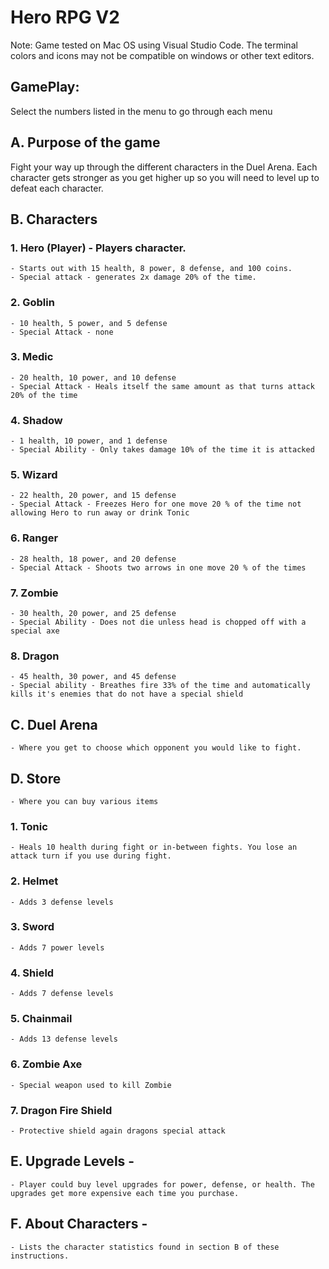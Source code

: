 # Hero RPG V2

Note: Game tested on Mac OS using Visual Studio Code. The terminal colors and icons may not be compatible on windows or other text editors.

## GamePlay:

Select the numbers listed in the menu to go through each menu

## A. Purpose of the game
Fight your way up through the different characters in the Duel Arena. Each character gets stronger as you get higher up so you will need to level up to defeat each character.

## B. Characters
### 1. Hero (Player) - Players character. 
	- Starts out with 15 health, 8 power, 8 defense, and 100 coins. 
	- Special attack - generates 2x damage 20% of the time.
### 2. Goblin
	- 10 health, 5 power, and 5 defense
	- Special Attack - none
### 3. Medic
	- 20 health, 10 power, and 10 defense	
	- Special Attack - Heals itself the same amount as that turns attack 20% of the time
### 4. Shadow
	- 1 health, 10 power, and 1 defense
	- Special Ability - Only takes damage 10% of the time it is attacked
### 5. Wizard
	- 22 health, 20 power, and 15 defense
	- Special Attack - Freezes Hero for one move 20 % of the time not allowing Hero to run away or drink Tonic
### 6. Ranger
	- 28 health, 18 power, and 20 defense
	- Special Attack - Shoots two arrows in one move 20 % of the times
### 7. Zombie
	- 30 health, 20 power, and 25 defense
	- Special Ability - Does not die unless head is chopped off with a special axe
### 8. Dragon
	- 45 health, 30 power, and 45 defense
	- Special ability - Breathes fire 33% of the time and automatically kills it's enemies that do not have a special shield
	

## C. Duel Arena 
	- Where you get to choose which opponent you would like to fight.

## D. Store
	- Where you can buy various items
### 1. Tonic 
	- Heals 10 health during fight or in-between fights. You lose an attack turn if you use during fight.
### 2. Helmet 
	- Adds 3 defense levels
### 3. Sword 
	- Adds 7 power levels
### 4. Shield 
	- Adds 7 defense levels
### 5. Chainmail 
	- Adds 13 defense levels
### 6. Zombie Axe 
	- Special weapon used to kill Zombie
### 7. Dragon Fire Shield 
	- Protective shield again dragons special attack

## E. Upgrade Levels -
	- Player could buy level upgrades for power, defense, or health. The upgrades get more expensive each time you purchase.

## F. About Characters -
	- Lists the character statistics found in section B of these instructions.
